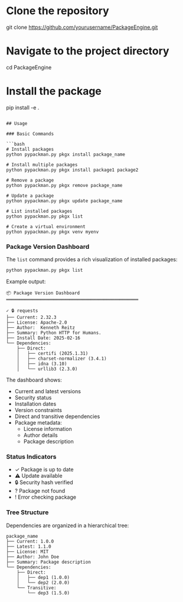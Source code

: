 # Clone the repository
git clone https://github.com/yourusername/PackageEngine.git

# Navigate to the project directory
cd PackageEngine

# Install the package
pip install -e .
```

## Usage

### Basic Commands

```bash
# Install packages
python pypackman.py pkgx install package_name

# Install multiple packages
python pypackman.py pkgx install package1 package2

# Remove a package
python pypackman.py pkgx remove package_name

# Update a package
python pypackman.py pkgx update package_name

# List installed packages
python pypackman.py pkgx list

# Create a virtual environment
python pypackman.py pkgx venv myenv
```

### Package Version Dashboard

The `list` command provides a rich visualization of installed packages:

```bash
python pypackman.py pkgx list
```

Example output:
```
📦 Package Version Dashboard
══════════════════════════════════════════════════

✓ 🔒 requests
├── Current: 2.32.3
├── License: Apache-2.0
├── Author:  Kenneth Reitz
├── Summary: Python HTTP for Humans.
├── Install Date: 2025-02-16
└── Dependencies:
    ├── Direct:
    │   ├── certifi (2025.1.31)
    │   ├── charset-normalizer (3.4.1)
    │   ├── idna (3.10)
    │   └── urllib3 (2.3.0)
```

The dashboard shows:
- Current and latest versions
- Security status
- Installation dates
- Version constraints
- Direct and transitive dependencies
- Package metadata:
  - License information
  - Author details
  - Package description

### Status Indicators

- ✓ Package is up to date
- ⚠ Update available
- 🔒 Security hash verified
- ? Package not found
- ! Error checking package

### Tree Structure

Dependencies are organized in a hierarchical tree:
```
package_name
├── Current: 1.0.0
├── Latest: 1.1.0
├── License: MIT
├── Author: John Doe
├── Summary: Package description
└── Dependencies:
    ├── Direct:
    │   ├── dep1 (1.0.0)
    │   └── dep2 (2.0.0)
    └── Transitive:
        └── dep3 (1.5.0)